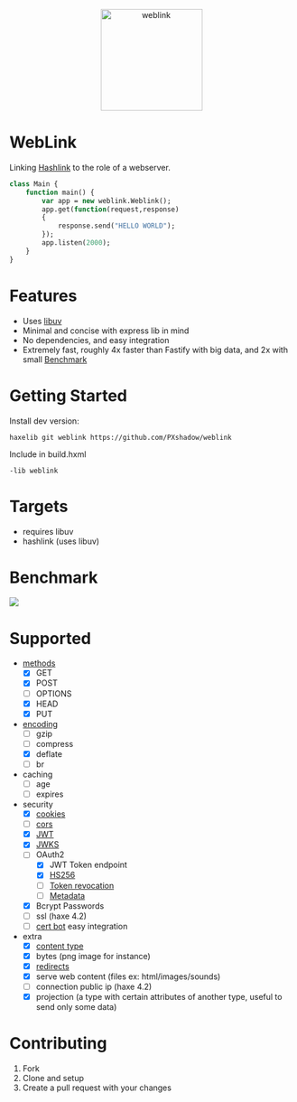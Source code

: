 <p align="center">
    <img alt="weblink" src="weblink.svg" height="180px" align="center" />
</p>

WebLink
======
Linking [Hashlink](https://github.com/HaxeFoundation/hashlink) to the role of a webserver.

```haxe
class Main {
    function main() {
        var app = new weblink.Weblink();
        app.get(function(request,response)
        {
            response.send("HELLO WORLD");
        });
        app.listen(2000);
    }
}
```

Features
====
* Uses [libuv](https://github.com/libuv/libuv)
* Minimal and concise with express lib in mind
* No dependencies, and easy integration
* Extremely fast, roughly 4x faster than Fastify with big data, and 2x with small [Benchmark](#benchmark)


Getting Started
====

Install dev version:
```
haxelib git weblink https://github.com/PXshadow/weblink
```
Include in build.hxml
```
-lib weblink
```

# Targets
* requires libuv
* hashlink (uses libuv)

# Benchmark

[<p align="left"><img src ="benchmark.png"></p>](https://github.com/PXshadow/weblinkBenchmark)

Supported
====
- [methods](https://developer.mozilla.org/en-US/docs/Web/HTTP/Methods)
    - [x] GET
    - [x] POST
    - [ ] OPTIONS
    - [x] HEAD
    - [x] PUT
- [encoding](https://developer.mozilla.org/en-US/docs/Web/HTTP/Compression)
    - [ ] gzip
    - [ ] compress
    - [x] deflate
    - [ ] br
- caching
    - [ ] age
    - [ ] expires
- security
    - [x] [cookies](https://developer.mozilla.org/en-US/docs/Web/HTTP/Cookies)
    - [ ] [cors](https://developer.mozilla.org/en-US/docs/Web/HTTP/CORS)
    - [x] [JWT](https://www.rfc-editor.org/rfc/rfc7519)
    - [x] [JWKS](https://www.rfc-editor.org/rfc/rfc7517#section-5)
    - [ ] OAuth2
        - [x] JWT Token endpoint
        - [x] [HS256](https://www.rfc-editor.org/rfc/rfc2104.html)
        - [ ] [Token revocation](https://oauth.net/2/token-revocation/)
        - [ ] [Metadata](https://oauth.net/2/authorization-server-metadata/)
    - [x] Bcrypt Passwords
    - [ ] ssl (haxe 4.2)
    - [ ] [cert bot](https://certbot.eff.org/) easy integration
- extra
    - [x] [content type](https://developer.mozilla.org/en-US/docs/Web/HTTP/Headers/Content-Type)
    - [x] bytes (png image for instance)
    - [x] [redirects](https://developer.mozilla.org/en-US/docs/Web/HTTP/Redirections)
    - [x] serve web content (files ex: html/images/sounds)
    - [ ] connection public ip (haxe 4.2)
    - [x] projection (a type with certain attributes of another type, useful to send only some data)

# Contributing

1. Fork
2. Clone and setup
5. Create a pull request with your changes
